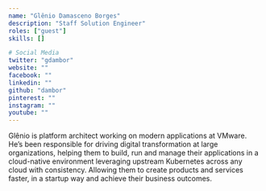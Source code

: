 ```yaml
---
name: "Glênio Damasceno Borges"
description: "Staff Solution Engineer"
roles: ["guest"]
skills: []

# Social Media
twitter: "gdambor"
website: ""
facebook: ""
linkedin: ""
github: "dambor"
pinterest: ""
instagram: ""
youtube: ""
---
```

<!-- markdownlint-disable MD041-->
Glênio is platform architect working on modern applications at VMware. He’s been responsible for driving digital transformation at large organizations, helping them to build, run and manage their applications in a cloud-native environment leveraging upstream Kubernetes across any cloud with consistency. Allowing them to create products and services faster, in a startup way and achieve their business outcomes.

<!--more-->
